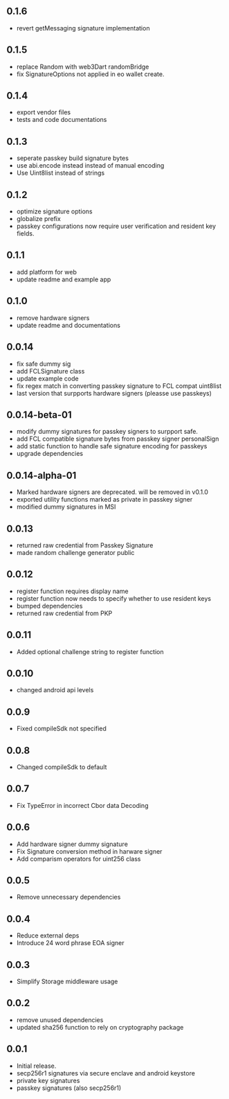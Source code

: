 ## 0.1.6

- revert getMessaging signature implementation

## 0.1.5

- replace Random with web3Dart randomBridge
- fix SignatureOptions not applied in eo wallet create.

## 0.1.4

- export vendor files
- tests and code documentations

## 0.1.3

- seperate passkey build signature bytes
- use abi.encode instead instead of manual encoding
- Use Uint8list instead of strings

## 0.1.2

- optimize signature options
- globalize prefix
- passkey configurations now require user verification and resident key fields.

## 0.1.1

- add platform for web
- update readme and example app

## 0.1.0

- remove hardware signers
- update readme and documentations

## 0.0.14

- fix safe dummy sig
- add FCLSignature class
- update example code
- fix regex match in converting passkey signature to FCL compat uint8list
- last version that surpports hardware signers (pleasse use passkeys)

## 0.0.14-beta-01

- modify dummy signatures for passkey signers to surpport safe.
- add FCL compatible signature bytes from passkey signer personalSign
- add static function to handle safe signature encoding for passkeys
- upgrade dependencies

## 0.0.14-alpha-01

- Marked hardware signers are deprecated. will be removed in v0.1.0
- exported utility functions marked as private in passkey signer
- modified dummy signatures in MSI

## 0.0.13

- returned raw credential from Passkey Signature
- made random challenge generator public

## 0.0.12

- register function requires display name
- register function now needs to specify whether to use resident keys
- bumped dependencies
- returned raw credential from PKP

## 0.0.11

- Added optional challenge string to register function

## 0.0.10

- changed android api levels

## 0.0.9

- Fixed compileSdk not specified

## 0.0.8

- Changed compileSdk to default

## 0.0.7

- Fix TypeError in incorrect Cbor data Decoding

## 0.0.6

- Add hardware signer dummy signature
- Fix Signature conversion method in harware signer
- Add comparism operators for uint256 class

## 0.0.5

- Remove unnecessary dependencies

## 0.0.4

- Reduce external deps
- Introduce 24 word phrase EOA signer

## 0.0.3

- Simplify Storage middleware usage

## 0.0.2

- remove unused dependencies
- updated sha256 function to rely on cryptography package

## 0.0.1

- Initial release.
- secp256r1 signatures via secure enclave and android keystore
- private key signatures
- passkey signatures (also secp256r1)

